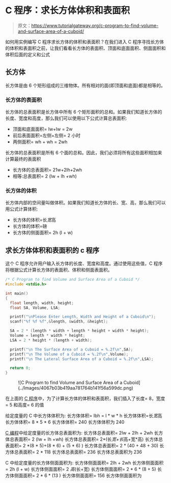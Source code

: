 # C 程序：求长方体体积和表面积

> 原文：<https://www.tutorialgateway.org/c-program-to-find-volume-and-surface-area-of-a-cuboid/>

如何用实例编写 C 程序求长方体的体积和表面积？在我们进入 C 程序寻找长方体的体积和表面积之前，让我们看看长方体的表面积、顶面和底面面积、侧面面积和体积后面的定义和公式

## 长方体

长方体是由 6 个矩形组成的三维物体。所有相对的面(即顶面和底面)都是相等的。

### 长方体的表面积

长方体的总表面积是长方体中所有 6 个矩形面积的总和。如果我们知道长方体的长度、宽度和高度，那么我们可以使用以下公式计算总表面积:

*   顶面和底面面积= lw+lw = 2w
*   前后表面面积=左侧+左侧= 2 小时
*   两侧面积= wh + wh = 2wh

长方体的总表面积是所有 6 个面的总和。因此，我们必须将所有这些面积相加来计算最终的表面积

*   长方体的总表面积= 21w+2lh+2wh
*   相等:总表面积= 2 (lw + lh +wh)

### 长方体的体积

长方体内部的空间量叫做体积。如果我们知道长方体的长、宽、高，那么我们可以用公式计算体积:

*   长方体的体积=长*宽*高
*   长方体的体积=磅
*   长方体的侧面面积= 2h (l + w)

## 求长方体体积和表面积的 c 程序

这个 C 程序允许用户输入长方体的长度、宽度和高度。通过使用这些值，C 程序将根据公式计算长方体的表面积、体积和侧面表面积。

```c
/* C Program to find Volume and Surface Area of a Cuboid */
#include <stdio.h>

int main()
{
  float length, width, height;
  float SA, Volume, LSA;

  printf("\nPlease Enter Length, Width and Height of a Cuboid\n");
  scanf("%f %f %f",&length, &width, &height);

  SA = 2 * (length * width + length * height + width * height);
  Volume = length * width * height;
  LSA = 2 * height * (length + width);

  printf("\n The Surface Area of a Cuboid = %.2f\n",SA);
  printf("\n The Volume of a Cuboid = %.2f\n",Volume);
  printf("\n The Lateral Surface Area of a Cuboid = %.2f\n",LSA);

  return 0;
}
```

<figure class="wp-block-image">![C Program to find Volume and Surface Area of a Cuboid](../Images/4067b03b419aa781764b141f56a599dc.png)</figure>

在上面的 [C 程序](https://www.tutorialgateway.org/c-programming-examples/)中，为了计算长方体的体积和表面积，我们插入了长度= 8，宽度= 5 和高度= 6 的值

给定度量的 C 中长方体体积为:
长方体体积= lbh = l * w * h
长方体体积=长*宽*高
长方体体积= 8 * 5 * 6
长方体体积= 240
长方体体积为 240

[C 编程](https://www.tutorialgateway.org/c-programming/)中给定度量的长方体总表面积为:
长方体总表面积= 2lw + 2lh + 2wh
长方体总表面积= 2 (lw + lh +wh)
长方体总表面积= 2*(长*宽+长*高+宽*高)
长方体总表面积= 2 *(8 * 5)+(8 * 6) + (5 * 6) )
长方体总表面积= 2 * (40 + 48 + 30)
长方体总表面积= 2 * 118
长方体总表面积= 236
长方体总表面积为 236

C 中给定度量的长方体侧面面积为:
长方体侧面面积= 2lh + 2wh
长方体侧面面积= 2h (l + w)
长方体侧面面积= 2 *高*(长+宽)
长方体侧面面积= 2 * 6 * (8 + 5)
长方体侧面面积= 2 * 6 * (13 )
长方体侧面面积= 156
长方体侧面面积为